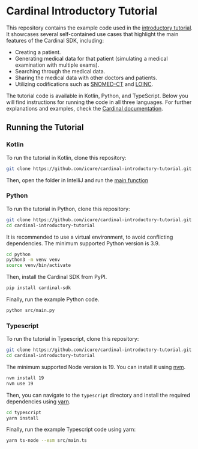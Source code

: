 # Cardinal Introductory Tutorial

This repository contains the example code used in the [introductory tutorial](TODO).
It showcases several self-contained use cases that highlight the main features of the Cardinal SDK, including:

- Creating a patient.
- Generating medical data for that patient (simulating a medical examination with multiple exams).
- Searching through the medical data.
- Sharing the medical data with other doctors and patients.
- Utilizing codifications such as [SNOMED-CT](https://www.snomed.org/what-is-snomed-ct) and [LOINC](https://loinc.org/).

The tutorial code is available in Kotlin, Python, and TypeScript. Below you will find instructions for running the code 
in all three languages. For further explanations and examples, check the [Cardinal documentation](TODO).

## Running the Tutorial

### Kotlin

To run the tutorial in Kotlin, clone this repository:

```bash
git clone https://github.com/icure/cardinal-introductory-tutorial.git
```

Then, open the folder in IntelliJ and run the [main function](https://github.com/icure/cardinal-introductory-tutorial/blob/main/kotlin/src/main/kotlin/com/cardinal/Main.kt)

### Python

To run the tutorial in Python, clone this repository:

```bash
git clone https://github.com/icure/cardinal-introductory-tutorial.git
cd cardinal-introductory-tutorial
```

It is recommended to use a virtual environment, to avoid conflicting dependencies. The minimum supported Python version is
3.9.

```bash
cd python
python3 -m venv venv
source venv/bin/activate
```

Then, install the Cardinal SDK from PyPI.

```bash
pip install cardinal-sdk
```

Finally, run the example Python code.

```bash
python src/main.py
```

### Typescript

To run the tutorial in Typescript, clone this repository:

```bash
git clone https://github.com/icure/cardinal-introductory-tutorial.git
cd cardinal-introductory-tutorial
```

The minimum supported Node version is 19. You can install it using [nvm](https://github.com/nvm-sh/nvm).

```bash
nvm install 19
nvm use 19
```

Then, you can navigate to the `typescript` directory and install the required dependencies using [yarn](https://yarnpkg.com/).

```bash
cd typescript
yarn install
```

Finally, run the example Typescript code using yarn:

```bash
yarn ts-node --esm src/main.ts
```